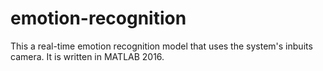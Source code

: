 # emotion-recognition

This a real-time emotion recognition model that uses the system's inbuits camera. It is written in MATLAB 2016.
